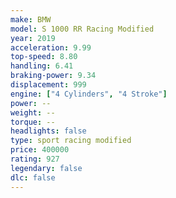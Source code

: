 ```yaml
---
make: BMW
model: S 1000 RR Racing Modified
year: 2019
acceleration: 9.99
top-speed: 8.80
handling: 6.41
braking-power: 9.34
displacement: 999
engine: ["4 Cylinders", "4 Stroke"]
power: --
weight: --
torque: --
headlights: false
type: sport racing modified
price: 400000
rating: 927
legendary: false
dlc: false
---
```

